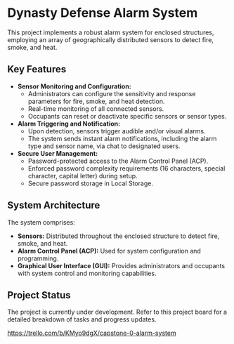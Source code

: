 # Dynasty Defense Alarm System

This project implements a robust alarm system for enclosed structures, employing an array of geographically distributed sensors to detect fire, smoke, and heat. 

## Key Features

* **Sensor Monitoring and Configuration:** 
    * Administrators can configure the sensitivity and response parameters for fire, smoke, and heat detection.
    * Real-time monitoring of all connected sensors.
    * Occupants can reset or deactivate specific sensors or sensor types.
* **Alarm Triggering and Notification:**
    * Upon detection, sensors trigger audible and/or visual alarms.
    * The system sends instant alarm notifications, including the alarm type and sensor name, via chat to designated users.
* **Secure User Management:**
    * Password-protected access to the Alarm Control Panel (ACP).
    * Enforced password complexity requirements (16 characters, special character, capital letter) during setup.
    * Secure password storage in Local Storage.

## System Architecture

The system comprises:

* **Sensors:** Distributed throughout the enclosed structure to detect fire, smoke, and heat.
* **Alarm Control Panel (ACP):**  Used for system configuration and programming.
* **Graphical User Interface (GUI):** Provides administrators and occupants with system control and monitoring capabilities.

## Project Status

The project is currently under development. Refer to this project board for a detailed breakdown of tasks and progress updates. 

https://trello.com/b/KMyo9dgX/capstone-0-alarm-system
